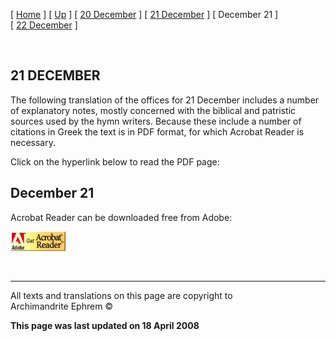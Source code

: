 \[ [Home](index.md) \] \[ [Up](forefeas.md) \]
\[ [20 December](20dec.md) \] \[ [21 December](21dec.md) \]
\[ December 21 \] \[ [22 December](22dec.md) \]

 

## 21 DECEMBER

The following translation of the offices for 21 December includes a
number of explanatory notes, mostly concerned with the biblical and
patristic sources used by the hymn writers. Because these include a
number of citations in Greek the text is in PDF format, for which
Acrobat Reader is necessary.

Click on the hyperlink below to read the PDF page:

[](Dec21emForefeast.pdf)

## December 21

Acrobat Reader can be downloaded free from Adobe:

[![](getacro.gif)](http://www.adobe.com)

 

-----

All texts and translations on this page are copyright to  
Archimandrite Ephrem ©

**This page was last updated on 18 April 2008**

